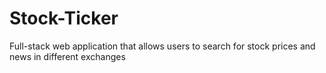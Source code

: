 # Stock-Ticker
Full-stack web application that allows users to search for stock prices and news in different exchanges
